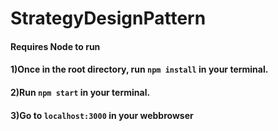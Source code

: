 # StrategyDesignPattern

#### Requires Node to run
#### 1)Once in the root directory, run ```npm install``` in your terminal.
#### 2)Run ```npm start``` in your terminal.
#### 3)Go to ```localhost:3000``` in your webbrowser
